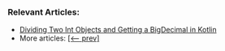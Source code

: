 ### Relevant Articles:
- [Dividing Two Int Objects and Getting a BigDecimal in Kotlin](https://www.baeldung.com/kotlin/divide-two-int-objects-bigdecimal-result)
- More articles: [[<-- prev]](../core-kotlin-7)
